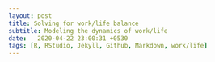 ```yaml
---
layout: post
title: Solving for work/life balance
subtitle: Modeling the dynamics of work/life
date:   2020-04-22 23:00:31 +0530
tags: [R, RStudio, Jekyll, Github, Markdown, work/life]
---
```

